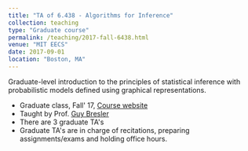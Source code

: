 ```yaml
---
title: "TA of 6.438 - Algorithms for Inference"
collection: teaching
type: "Graduate course"
permalink: /teaching/2017-fall-6438.html
venue: "MIT EECS"
date: 2017-09-01
location: "Boston, MA"
---
```


Graduate-level introduction to the principles of statistical inference with probabilistic models defined using graphical representations.

* Graduate class, Fall' 17, [Course website](http://stellar.mit.edu/S/course/6/fa17/6.438/)
* Taught by Prof. [Guy Bresler](http://www.mit.edu/~gbresler/)
* There are 3 graduate TA's
* Graduate TA's are in charge of recitations, preparing assignments/exams and holding office hours. 

